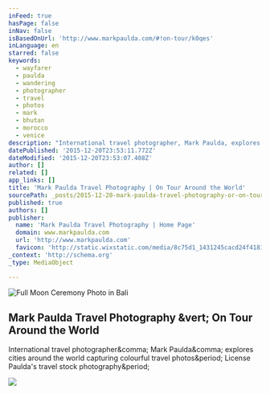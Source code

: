 ```yaml
---
inFeed: true
hasPage: false
inNav: false
isBasedOnUrl: 'http://www.markpaulda.com/#!on-tour/k0qes'
inLanguage: en
starred: false
keywords:
  - wayfarer
  - paulda
  - wandering
  - photographer
  - travel
  - photos
  - mark
  - bhutan
  - morocco
  - venice
description: "International travel photographer, Mark Paulda, explores cities around the world capturing colourful travel photos. License Paulda's travel stock photography."
datePublished: '2015-12-20T23:53:11.772Z'
dateModified: '2015-12-20T23:53:07.408Z'
author: []
related: []
app_links: []
title: 'Mark Paulda Travel Photography | On Tour Around the World'
sourcePath: _posts/2015-12-20-mark-paulda-travel-photography-or-on-tour-around-the-world.md
published: true
authors: []
publisher:
  name: 'Mark Paulda Travel Photography | Home Page'
  domain: www.markpaulda.com
  url: 'http://www.markpaulda.com'
  favicon: 'http://static.wixstatic.com/media/8c75d1_1431245cacd24f41813d05b3e8fd717f.png/v1/fill/w_16%2Ch_16%2Clg_1/8c75d1_1431245cacd24f41813d05b3e8fd717f.png'
_context: 'http://schema.org'
_type: MediaObject

---
```

![Full Moon Ceremony Photo in Bali](https://s3-us-west-2.amazonaws.com/the-grid-img/p/55035d45142c87064254dc7b9a11d3e7603b0647.jpg)

<article style=""><h1>Mark Paulda Travel Photography &amp;vert; On Tour Around the World</h1><p>International travel photographer&amp;comma; Mark Paulda&amp;comma; explores cities around the world capturing colourful travel photos&amp;period; License Paulda's travel stock photography&amp;period;</p><img src="https://static.wixstatic.com/media/8c75d1_1ef6987f8cb149beaf980cc02372cdbc.jpg_srz_2500_1946_85_22_0.50_1.20_0.00_jpg_srz" /></article>